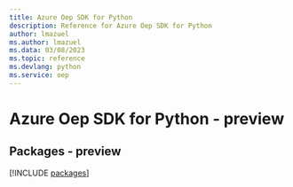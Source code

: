 ```yaml
---
title: Azure Oep SDK for Python
description: Reference for Azure Oep SDK for Python
author: lmazuel
ms.author: lmazuel
ms.data: 03/08/2023
ms.topic: reference
ms.devlang: python
ms.service: oep
---
```

# Azure Oep SDK for Python - preview
## Packages - preview
[!INCLUDE [packages](oep-index.md)]